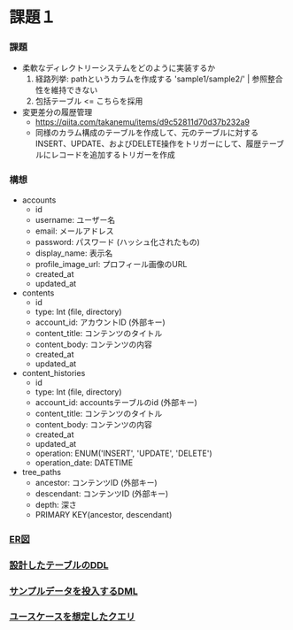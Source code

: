 # 課題１
### 課題
- 柔軟なディレクトリーシステムをどのように実装するか
    1. 経路列挙: pathというカラムを作成する 'sample1/sample2/' | 参照整合性を維持できない
    2. 包括テーブル <= こちらを採用
- 変更差分の履歴管理
    - https://qiita.com/takanemu/items/d9c52811d70d37b232a9
    - 同様のカラム構成のテーブルを作成して、元のテーブルに対するINSERT、UPDATE、およびDELETE操作をトリガーにして、履歴テーブルにレコードを追加するトリガーを作成
### 構想
- accounts
    - id
    - username: ユーザー名
    - email: メールアドレス
    - password: パスワード (ハッシュ化されたもの)
    - display_name: 表示名
    - profile_image_url: プロフィール画像のURL
    - created_at
    - updated_at
- contents
    - id
    - type: Int (file, directory)
    - account_id: アカウントID (外部キー)
    - content_title: コンテンツのタイトル
    - content_body: コンテンツの内容
    - created_at
    - updated_at
- content_histories
    - id
    - type: Int (file, directory)
    - account_id: accountsテーブルのid (外部キー)
    - content_title: コンテンツのタイトル
    - content_body: コンテンツの内容
    - created_at
    - updated_at
    - operation: ENUM('INSERT', 'UPDATE', 'DELETE')
    - operation_date: DATETIME
- tree_paths
    - ancestor: コンテンツID (外部キー)
    - descendant: コンテンツID (外部キー)
    - depth: 深さ
    - PRIMARY KEY(ancestor, descendant)
### [ER図](./ER%E5%9B%B3.wsd)
### [設計したテーブルのDDL](./DDL.sql)
### [サンプルデータを投入するDML](./DML_sample_data.sql)
### [ユースケースを想定したクエリ](./DML_use_case.sql)